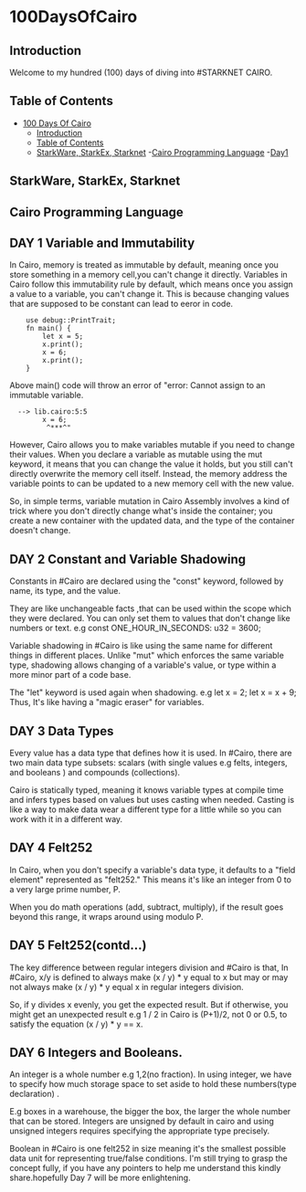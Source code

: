 # 100DaysOfCairo

## Introduction

Welcome to my hundred (100) days of diving into #STARKNET CAIRO. 


## Table of Contents
- [100 Days Of Cairo](#100-days-of-cairo)
    - [Introduction](#introduction)
    - [Table of Contents](#table-of-contents)
    - [StarkWare, StarkEx, Starknet](#starkware-starkex-starknet)
    -[Cairo Programming Language](#cairo-programming-language)
        -[Day1](#day1)

## StarkWare, StarkEx, Starknet


## Cairo Programming Language

## DAY 1 Variable and Immutability
In Cairo, memory is treated as immutable by default, meaning once you store something in a memory cell,you can't change it directly. Variables in Cairo follow this immutability rule by default, which means once you assign a value to a variable, you can't change it. This is because changing values that are supposed to be constant can lead to eeror in code.

```
    use debug::PrintTrait;
    fn main() {
        let x = 5;
        x.print();
        x = 6;
        x.print();
    }
```

Above main() code will throw an error of "error: Cannot assign to an immutable variable.
```
  --> lib.cairo:5:5
        x = 6;  
         ^***^"
```

However, Cairo allows you to make variables mutable if you need to change their values. When you declare a variable as mutable using the mut keyword, it means that you can change the value it holds, but you still can't directly overwrite the memory cell itself. Instead, the memory address the variable points to can be updated to a new memory cell with the new value.

So, in simple terms, variable mutation in Cairo Assembly involves a kind of trick where you don't directly change what's inside the container; you create a new container with the updated data, and the type of the container doesn't change.

## DAY 2 Constant and Variable Shadowing

Constants in #Cairo are declared using the "const" keyword, followed by name, its type, and the value.

They are like unchangeable facts ,that can be used within the scope which they were declared. You can only set them to values that don't change like numbers or text. e.g
const ONE_HOUR_IN_SECONDS: u32 = 3600;

Variable shadowing in #Cairo is like using the same name for different things in different places. Unlike "mut" which enforces the same variable type,  shadowing allows changing of a variable's value, or type within a more minor part of a code base.

The "let" keyword is used again when shadowing. e.g
let x = 2;
let x = x + 9;
Thus, It's like having a "magic eraser" for variables.


## DAY 3 Data Types

Every value has a data type that defines how it is used.
In #Cairo, there are two main data type subsets: scalars (with single values e.g felts, integers, and booleans ) and compounds (collections).

Cairo is statically typed, meaning it knows variable types at compile time and infers types based on values but uses casting when needed.
Casting is like a way to make data wear a different type for a little while so you can work with it in a different way.

## DAY 4 Felt252

In Cairo, when you don't specify a variable's data type, it defaults to a "field element" represented as "felt252." This means it's like an integer from 0 to a very large prime number, P.

When you do math operations (add, subtract, multiply), if the result goes beyond this range, it wraps around using modulo P.

## DAY 5 Felt252(contd...)

The key difference between regular integers division and #Cairo is that, In #Cairo, x/y is defined to always make (x / y) * y equal to x but may or may not always make (x / y) * y equal x in regular integers division.

So, if y divides x evenly, you get the expected result. But if otherwise, you might get an unexpected result e.g 1 / 2 in Cairo is (P+1)/2, not 0 or 0.5, to satisfy the equation (x / y) * y == x.


## DAY 6 Integers and Booleans.

An integer is a whole number e.g 1,2(no fraction). In using integer, we have to specify how much storage space to set aside to hold these numbers(type declaration) .

E.g boxes in a warehouse, the bigger the box, the larger the whole number that can be stored.
Integers are unsigned by default in cairo and using unsigned integers requires specifying the appropriate type precisely.

Boolean in #Cairo is one felt252 in size meaning it's the smallest possible data unit for representing true/false conditions.
I'm still trying to grasp the concept fully, if you have any pointers to help me understand this kindly share.hopefully Day 7 will be more enlightening.





